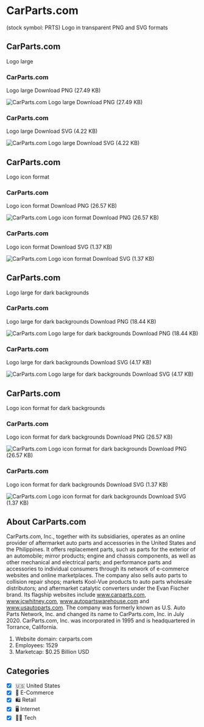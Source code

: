 # CarParts.com
 (stock symbol: PRTS) Logo in transparent PNG and SVG formats

## CarParts.com
 Logo large

### CarParts.com
 Logo large Download PNG (27.49 KB)

![CarParts.com
 Logo large Download PNG (27.49 KB)](/img/orig/PRTS_BIG-f976c224.png)

### CarParts.com
 Logo large Download SVG (4.22 KB)

![CarParts.com
 Logo large Download SVG (4.22 KB)](/img/orig/PRTS_BIG-66d836fc.svg)

## CarParts.com
 Logo icon format

### CarParts.com
 Logo icon format Download PNG (26.57 KB)

![CarParts.com
 Logo icon format Download PNG (26.57 KB)](/img/orig/PRTS-02718bf1.png)

### CarParts.com
 Logo icon format Download SVG (1.37 KB)

![CarParts.com
 Logo icon format Download SVG (1.37 KB)](/img/orig/PRTS-f9c31263.svg)

## CarParts.com
 Logo large for dark backgrounds

### CarParts.com
 Logo large for dark backgrounds Download PNG (18.44 KB)

![CarParts.com
 Logo large for dark backgrounds Download PNG (18.44 KB)](/img/orig/PRTS_BIG.D-56d63e77.png)

### CarParts.com
 Logo large for dark backgrounds Download SVG (4.17 KB)

![CarParts.com
 Logo large for dark backgrounds Download SVG (4.17 KB)](/img/orig/PRTS_BIG.D-e4a0b118.svg)

## CarParts.com
 Logo icon format for dark backgrounds

### CarParts.com
 Logo icon format for dark backgrounds Download PNG (26.57 KB)

![CarParts.com
 Logo icon format for dark backgrounds Download PNG (26.57 KB)](/img/orig/PRTS.D-ffd5fb65.png)

### CarParts.com
 Logo icon format for dark backgrounds Download SVG (1.37 KB)

![CarParts.com
 Logo icon format for dark backgrounds Download SVG (1.37 KB)](/img/orig/PRTS.D-9d3e397d.svg)

## About CarParts.com


CarParts.com, Inc., together with its subsidiaries, operates as an online provider of aftermarket auto parts and accessories in the United States and the Philippines. It offers replacement parts, such as parts for the exterior of an automobile; mirror products; engine and chassis components, as well as other mechanical and electrical parts; and performance parts and accessories to individual consumers through its network of e-commerce websites and online marketplaces. The company also sells auto parts to collision repair shops; markets Kool-Vue products to auto parts wholesale distributors; and aftermarket catalytic converters under the Evan Fischer brand. Its flagship websites include www.carparts.com, www.jcwhitney.com, www.autopartswarehouse.com and www.usautoparts.com. The company was formerly known as U.S. Auto Parts Network, Inc. and changed its name to CarParts.com, Inc. in July 2020. CarParts.com, Inc. was incorporated in 1995 and is headquartered in Torrance, California.

1. Website domain: carparts.com
2. Employees: 1529
3. Marketcap: $0.25 Billion USD


## Categories
- [x] 🇺🇸 United States
- [x] 🛒 E-Commerce
- [x] 🛍️ Retail
- [x] 🖥️ Internet
- [x] 👩‍💻 Tech
